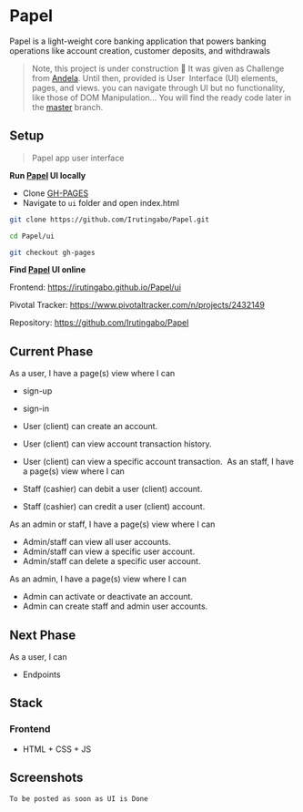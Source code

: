 # Papel
Papel is a light-weight core banking application that powers banking operations like account creation, customer deposits, and withdrawals


> Note, this project is under construction :construction: It was given as Challenge from [Andela](https://andela.com). Until then, provided is User  Interface (UI) elements, pages, and views. you can navigate through UI but no functionality, like those of DOM Manipulation... You will find the ready code later in the [master](https://github.com/Irutingabo/Papel/tree/master) branch.

## Setup

> Papel app user interface

**Run [Papel](#) UI locally**
- Clone [GH-PAGES](https://github.com/Irutingabo/Papel.git) 
- Navigate to ```ui``` folder and open index.html


```sh
git clone https://github.com/Irutingabo/Papel.git
```
```sh
cd Papel/ui
```
```sh
git checkout gh-pages
```


 **Find [Papel](#) UI online**
    
Frontend: https://irutingabo.github.io/Papel/ui

Pivotal Tracker: https://www.pivotaltracker.com/n/projects/2432149
    
Repository: https://github.com/Irutingabo/Papel


## Current Phase

As a user, I have a page(s) view where I can

- sign-up 
- sign-in 
- User (client) can create an account.  
- User (client) can view account transaction history.  
- User (client) can view a specific account transaction. 
As an staff, I have a page(s) view where I can

- Staff (cashier) can debit a user (client) account.  
- Staff (cashier) can credit a user (client) account.  

As an admin or staff, I have a page(s) view where I can

- Admin/staff can view all user accounts.  
- Admin/staff can view a specific user account.  
- Admin/staff can delete a specific user account. 

As an admin, I have a page(s) view where I can 
- Admin can activate or deactivate an account.  
- Admin can create staff and admin user accounts. 



## Next Phase

As a user, I can
- Endpoints

## Stack
### Frontend
- HTML + CSS + JS

## Screenshots
    To be posted as soon as UI is Done